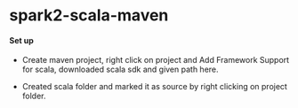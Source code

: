 # spark2-scala-maven

<h4> Set up </h4>

- Create maven project, right click on project and Add Framework Support for scala,  downloaded scala sdk and given path here.

- Created scala folder and marked it as source by right clicking on project folder.
